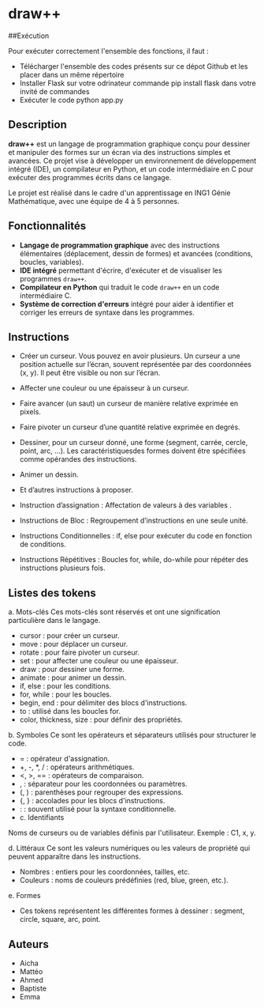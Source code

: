 # draw++
##Exécution

Pour exécuter correctement l'ensemble des fonctions, il faut :

  - Télécharger l'ensemble des codes présents sur ce dépot Github et les placer dans un même répertoire
  - Installer Flask sur votre odrinateur commande pip install flask dans votre invité de commandes
  - Exécuter le code python app.py

## Description

**draw++** est un langage de programmation graphique conçu pour dessiner et manipuler des formes sur un écran via des instructions simples et avancées. Ce projet vise à développer un environnement de développement intégré (IDE), un compilateur en Python, et un code intermédiaire en C pour exécuter des programmes écrits dans ce langage.

Le projet est réalisé dans le cadre d'un apprentissage en ING1 Génie Mathématique, avec une équipe de 4 à 5 personnes.

## Fonctionnalités

- **Langage de programmation graphique** avec des instructions élémentaires (déplacement, dessin de formes) et avancées (conditions, boucles, variables).
- **IDE intégré** permettant d'écrire, d'exécuter et de visualiser les programmes `draw++`.
- **Compilateur en Python** qui traduit le code `draw++` en un code intermédiaire C.
- **Système de correction d'erreurs** intégré pour aider à identifier et corriger les erreurs de syntaxe dans les programmes.

## Instructions 

- Créer un curseur. Vous pouvez en avoir plusieurs. Un curseur a une position actuelle sur
l’écran, souvent représentée par des coordonnées (x, y). Il peut être visible ou non sur l’écran.
- Affecter une couleur ou une épaisseur à un curseur.
- Faire avancer (un saut) un curseur de manière relative exprimée en pixels.
- Faire pivoter un curseur d’une quantité relative exprimée en degrés.
- Dessiner, pour un curseur donné, une forme (segment, carrée, cercle, point, arc, ...). Les caractéristiquesdes formes doivent être spécifiées comme opérandes des instructions.
- Animer un dessin.
- Et d’autres instructions à proposer.

- Instruction d’assignation : Affectation de valeurs à des variables .
- Instructions de Bloc : Regroupement d’instructions en une seule unité.
- Instructions Conditionnelles : if, else pour exécuter du code en fonction de conditions.
- Instructions Répétitives : Boucles for, while, do-while pour répéter des instructions plusieurs
fois.

## Listes des tokens 

a. Mots-clés
Ces mots-clés sont réservés et ont une signification particulière dans le langage.
- cursor : pour créer un curseur.
- move : pour déplacer un curseur.
- rotate : pour faire pivoter un curseur.
- set : pour affecter une couleur ou une épaisseur.
- draw : pour dessiner une forme.
- animate : pour animer un dessin.
- if, else : pour les conditions.
- for, while : pour les boucles.
- begin, end : pour délimiter des blocs d'instructions.
- to : utilisé dans les boucles for.
- color, thickness, size : pour définir des propriétés.
  
b. Symboles
Ce sont les opérateurs et séparateurs utilisés pour structurer le code.
- = : opérateur d'assignation.
- +, -, *, / : opérateurs arithmétiques.
- <, >, == : opérateurs de comparaison.
- , : séparateur pour les coordonnées ou paramètres.
- (, ) : parenthèses pour regrouper des expressions.
- {, } : accolades pour les blocs d'instructions.
- : : souvent utilisé pour la syntaxe conditionnelle.
- c. Identifiants
  
Noms de curseurs ou de variables définis par l'utilisateur.
Exemple : C1, x, y.

d. Littéraux
Ce sont les valeurs numériques ou les valeurs de propriété qui peuvent apparaître dans les instructions.
- Nombres : entiers pour les coordonnées, tailles, etc.
- Couleurs : noms de couleurs prédéfinies (red, blue, green, etc.).

e. Formes
- Ces tokens représentent les différentes formes à dessiner : segment, circle, square, arc, point.

## Auteurs

- Aicha
- Mattéo
- Ahmed
- Baptiste
- Emma
